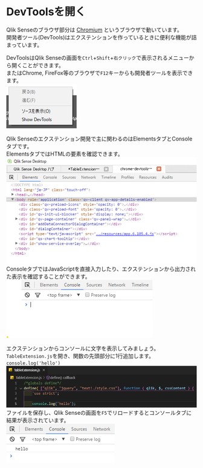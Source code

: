 # DevToolsを開く
Qlik Senseのブラウザ部分は [Chromium](https://www.chromium.org/) というブラウザで動いています。  
開発者ツール(DevTools)はエクステンションを作っているときに便利な機能が詰まっています。  

DevToolsはQlik Senseの画面を`Ctrl`+`Shift`+`右クリック`で表示されるメニューから開くことができます。  
またはChrome, FireFox等のブラウザで`F12`キーからも開発者ツールを表示できます。  
![Open_DevTools.png](img/Open_DevTools.png)

Qlik Senseのエクステンション開発で主に関わるのはElementsタブとConsoleタブです。  
ElementsタブではHTMLの要素を確認できます。  
![DevTools_Elements.png](img/DevTools_Elements.png)  
ConsoleタブではJavaScriptを直接入力したり、エクステンションから出力された表示を確認することができます。  
![DevTools_Console.png](img/DevTools_Console.png)

エクステンションからコンソールに文字を表示してみましょう。  
`TableExtension.js`を開き、関数の先頭部分に1行追加します。  
``console.log('hello')``  
![Script_Console_Log.png](img/Script_Console_Log.png)  
ファイルを保存し、Qlik Senseの画面を`F5`でリロードするとコンソールタブに結果が表示されています。  
![Console_Hello.png](img/Console_Hello.png)

